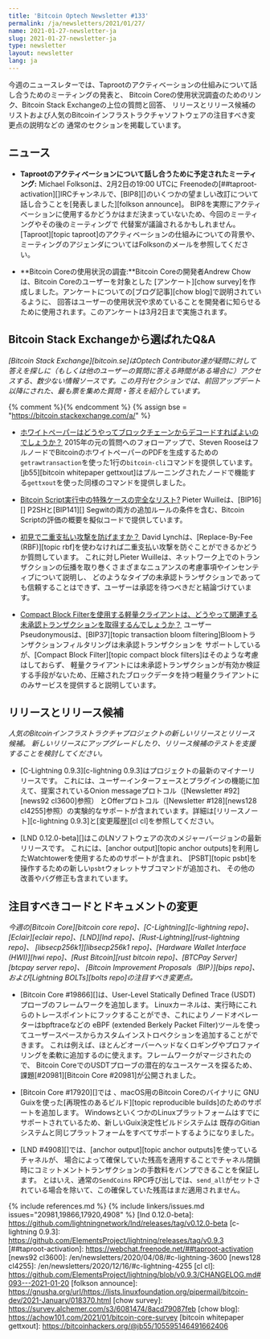 ```yaml
---
title: 'Bitcoin Optech Newsletter #133'
permalink: /ja/newsletters/2021/01/27/
name: 2021-01-27-newsletter-ja
slug: 2021-01-27-newsletter-ja
type: newsletter
layout: newsletter
lang: ja
---
```

今週のニュースレターでは、Taprootのアクティベーションの仕組みについて話し合うためのミーティングの発表と、
Bitcoin Coreの使用状況調査のためのリンク、Bitcoin Stack Exchangeの上位の質問と回答、
リリースとリリース候補のリストおよび人気のBitcoinインフラストラクチャソフトウェアの注目すべき変更点の説明などの
通常のセクションを掲載しています。

## ニュース

- **Taprootのアクティベーションについて話し合うために予定されたミーティング:**
  Michael Folksonは、<time datetime="2021-02-02 19:00-0000">2月2日の19:00 UTC</time>に
  Freenodeの[##taproot-activation][]IRCチャンネルで、[BIP8][]のいくつかの望ましい改訂について
  話し合うことを[発表しました][folkson announce]。
  BIP8を実際にアクティベーションに使用するかどうかはまだ決まっていないため、今回のミーティングやその後のミーティングで
  代替案が議論されるかもしれません。[Taproot][topic taproot]のアクティベーションの仕組みについての背景や、
  ミーティングのアジェンダについてはFolksonのメールを参照してください。

- **Bitcoin Coreの使用状況の調査:**Bitcoin Coreの開発者Andrew Chowは、Bitcoin Coreのユーザーを対象とした
  [アンケート][chow survey]を作成しました。アンケートについての[ブログ記事][chow blog]で説明されているように、
  回答はユーザーの使用状況や求めていることを開発者に知らせるために使用されます。このアンケートは3月2日まで実施されます。

## Bitcoin Stack Exchangeから選ばれたQ&A

*[Bitcoin Stack Exchange][bitcoin.se]はOptech Contributor達が疑問に対して答えを探しに（もしくは他のユーザーの質問に答える時間がある場合に）アクセスする、数少ない情報ソースです。この月刊セクションでは、前回アップデート以降にされた、最も票を集めた質問・答えを紹介しています。*

{% comment %}<!-- https://bitcoin.stackexchange.com/search?tab=votes&q=created%3a1m..%20is%3aanswer -->{% endcomment %}
{% assign bse = "https://bitcoin.stackexchange.com/a/" %}

- [<!--q1-->ホワイトペーパーはどうやってブロックチェーンからデコードすればよいのでしょうか？]({{bse}}35959)
  2015年の元の質問へのフォローアップで、Steven RooseはフルノードでBitcoinのホワイトペーパーのPDFを生成するための
  `getrawtransaction`を使った1行の`bitcoin-cli`コマンドを提供しています。
  [jb55][bitcoin whitepaper gettxout]はプルーニングされたノードで機能する`gettxout`を使った同様のコマンドを提供しました。

- [<!--q2-->Bitcoin Script実行中の特殊ケースの完全なリスト?]({{bse}}101142)
  Pieter Wuilleは、[BIP16][] P2SHと[BIP141][] Segwitの両方の追加ルールの条件を含む、Bitcoin Scriptの評価の概要を擬似コードで提供しています。

- [<!--q3-->初見で二重支払い攻撃を防げますか？]({{bse}}101827)
  David Lynchは、[Replace-By-Fee (RBF)][topic rbf]を使わなければ二重支払い攻撃を防ぐことができるかどうか質問しています。
  これに対しPieter Wuilleは、ネットワーク上でのトランザクションの伝播を取り巻くさまざまなニュアンスの考慮事項やインセンティブについて説明し、
  どのようなタイプの未承認トランザクションであっても信頼することはできず、ユーザーは承認を待つべきだと結論づけています。

- [<!--q4-->Compact Block Filterを使用する軽量クライアントは、どうやって関連する未承認トランザクションを取得するんでしょうか？]({{bse}}101512)
  ユーザーPseudonymousは、[BIP37][topic transaction bloom filtering]Bloomトランザクションフィルタリングは未承認トランザクションを
  サポートしているが、[Compact Block Filter][topic compact block filters]はそのような考慮はしておらず、
  軽量クライアントには未承認トランザクションが有効か検証する手段がないため、圧縮されたブロックデータを持つ軽量クライアントにのみサービスを提供すると説明しています。

## リリースとリリース候補

*人気のBitcoinインフラストラクチャプロジェクトの新しいリリースとリリース候補。
新しいリリースにアップグレードしたり、リリース候補のテストを支援することを検討してください。*

- [C-Lightning 0.9.3][c-lightning 0.9.3]はプロジェクトの最新のマイナーリリースです。
  これには、ユーザーインターフェースとプラグインの機能に加えて、提案されているOnion messageプロトコル（[Newsletter #92][news92 cl3600]参照）
  とOfferプロトコル（[Newsletter #128][news128 cl4255]参照）の実験的なサポートが含まれています。詳細は[リリースノート][c-lightning 0.9.3]と[変更履歴][cl cl]を参照してください。

- [LND 0.12.0-beta][]はこのLNソフトウェアの次のメジャーバージョンの最新リリースです。
  これには、[anchor output][topic anchor outputs]を利用したWatchtowerを使用するためのサポートが含まれ、
  [PSBT][topic psbt]を操作するための新しい`psbt`ウォレットサブコマンドが追加され、
  その他の改善やバグ修正も含まれています。

## 注目すべきコードとドキュメントの変更

*今週の[Bitcoin Core][bitcoin core repo]、[C-Lightning][c-lightning repo]、[Eclair][eclair repo]、[LND][lnd repo]、[Rust-Lightning][rust-lightning repo]、
[libsecp256k1][libsecp256k1 repo]、[Hardware Wallet Interface (HWI)][hwi repo]、[Rust Bitcoin][rust bitcoin repo]、[BTCPay Server][btcpay server repo]、
[Bitcoin Improvement Proposals（BIP）][bips repo]、および[Lightning BOLTs][bolts repo]の注目すべき変更点。*

- [Bitcoin Core #19866][]は、User-Level Statically Defined Trace (USDT) プローブのフレームワークを追加します。
  Linuxカーネルは、実行時にこれらのトレースポイントにフックすることができ、これによりノードオペレーターはbpftraceなどの
  eBPF (extended Berkely Packet Filter)ツールを使ってユーザースペースからカスタムインストロペクションを追加することができます。
  これは例えば、ほとんどオーバーヘッドなくロギングやプロファイリングを柔軟に追加するのに使えます。フレームワークがマージされたので、
  Bitcoin CoreでのUSDTプローブの潜在的なユースケースを探るため、課題[#20981][Bitcoin Core #20981]が公開されました。

- [Bitcoin Core #17920][]では 、macOS用のBitcoin Coreのバイナリに
  GNU Guixを使った[再現性のあるビルド][topic reproducible builds]のためのサポートを追加します。
  WindowsといくつかのLinuxプラットフォームはすでにサポートされているため、新しいGuix決定性ビルドシステムは
  既存のGitianシステムと同じプラットフォームをすべてサポートするようになりました。

- [LND #4908][]では、[anchor output][topic anchor outputs]を使っているチャネルが、
  場合によって確保していた残高を適用することでチャネル閉鎖時にコミットメントトランザクションの手数料をバンプできることを保証します。
  とはいえ、通常の`SendCoins` RPC呼び出しでは、`send_all`がセットされている場合を除いて、この確保していた残高はまだ適用されません。

{% include references.md %}
{% include linkers/issues.md issues="20981,19866,17920,4908" %}
[lnd 0.12.0-beta]: https://github.com/lightningnetwork/lnd/releases/tag/v0.12.0-beta
[c-lightning 0.9.3]: https://github.com/ElementsProject/lightning/releases/tag/v0.9.3
[##taproot-activation]: https://webchat.freenode.net/##taproot-activation
[news92 cl3600]: /en/newsletters/2020/04/08/#c-lightning-3600
[news128 cl4255]: /en/newsletters/2020/12/16/#c-lightning-4255
[cl cl]: https://github.com/ElementsProject/lightning/blob/v0.9.3/CHANGELOG.md#093---2021-01-20
[folkson announce]: https://gnusha.org/url/https://lists.linuxfoundation.org/pipermail/bitcoin-dev/2021-January/018370.html
[chow survey]: https://survey.alchemer.com/s3/6081474/8acd79087feb
[chow blog]: https://achow101.com/2021/01/bitcoin-core-survey
[bitcoin whitepaper gettxout]: https://bitcoinhackers.org/@jb55/105595146491662406
